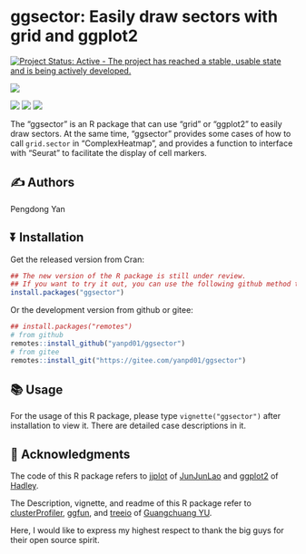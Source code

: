<!-- README.md is generated from README.Rmd. Please edit that file -->

# ggsector: Easily draw sectors with grid and ggplot2

<!-- badges: start -->

[![Project Status: Active - The project has reached a stable, usable
state and is being actively
developed.](http://www.repostatus.org/badges/latest/active.svg)](http://www.repostatus.org/#active)
<!-- [![CRAN_Status_Badge](https://www.r-pkg.org/badges/version/ggsector)](https://cran.r-project.org/package=ggsector) -->
[![](https://img.shields.io/badge/devel%20version-1.5.3-green.svg)](https://github.com/yanpd01/ggsector)

![](https://img.shields.io/badge/platforms-all-green.svg)
![](https://img.shields.io/badge/Windows-passing-green.svg)
![](https://img.shields.io/badge/Linux-passing-green.svg)
<!-- badges: end -->

The “ggsector” is an R package that can use “grid” or “ggplot2” to
easily draw sectors. At the same time, “ggsector” provides some cases of
how to call `grid.sector` in “ComplexHeatmap”, and provides a function
to interface with “Seurat” to facilitate the display of cell markers.

## :writing_hand: Authors

Pengdong Yan

## :arrow_double_down: Installation

Get the released version from Cran:

``` r
## The new version of the R package is still under review.
## If you want to try it out, you can use the following github method to install it
install.packages("ggsector")
```

Or the development version from github or gitee:

``` r
## install.packages("remotes")
# from github
remotes::install_github("yanpd01/ggsector")
# from gitee
remotes::install_git("https://gitee.com/yanpd01/ggsector")
```

## :books: Usage

For the usage of this R package, please type `vignette("ggsector")`
after installation to view it. There are detailed case descriptions in
it.

## :sparkling_heart: Acknowledgments

The code of this R package refers to
[jjplot](https://github.com/junjunlab/jjPlot) of
[JunJunLao](https://github.com/junjunlab) and
[ggplot2](https://github.com/tidyverse/ggplot2) of
[Hadley](https://github.com/hadley).

The Description, vignette, and readme of this R package refer to
[clusterProfiler](https://github.com/YuLab-SMU/clusterProfiler),
[ggfun](https://github.com/YuLab-SMU/ggfun), and
[treeio](https://github.com/YuLab-SMU/treeio) of [Guangchuang
YU](https://github.com/YuLab-SMU/).

Here, I would like to express my highest respect to thank the big guys
for their open source spirit.
